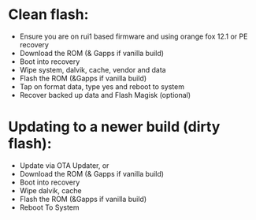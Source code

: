 # Clean flash:
- Ensure you are on rui1 based firmware and using orange fox 12.1 or PE recovery
- Download the ROM (& Gapps if vanilla build)
- Boot into recovery
- Wipe system, dalvik, cache, vendor and data
- Flash the ROM (&Gapps if vanilla build)
- Tap on format data, type yes and reboot to system
- Recover backed up data and Flash Magisk (optional)


# Updating to a newer build (dirty flash):
- Update via OTA Updater, or
- Download the ROM (& Gapps if vanilla build)
- Boot into recovery
- Wipe dalvik, cache
- Flash the ROM (&Gapps if vanilla build)
- Reboot To System
